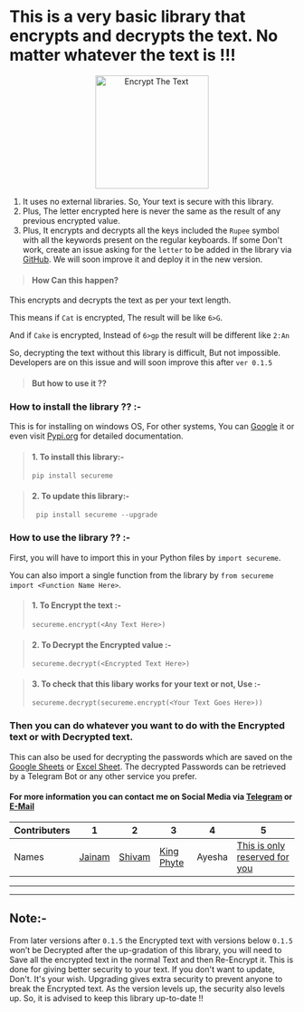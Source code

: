 # This is a very basic library that encrypts and decrypts the text. No matter whatever the text is !!!


<p align="center">
  <img width="200" src="https://webdesigngalore.com/wp-content/uploads/2013/11/lock-icon-ssl-certificates-geo-trust-comodo-thawte-symantec.gif" alt="Encrypt The Text">
</p>

1. It uses no external libraries. So, Your text is secure with this library.
1. Plus, The letter encrypted here is never the same as the result of any previous encrypted value.
1. Plus, It encrypts and decrypts all the keys included the `Rupee` symbol with all the keywords present on the regular keyboards. If some Don't work, create an issue asking for the `letter` to be added in the library via [GitHub](https://github.com/jainamoswal/secureme/issues/new). We will soon improve it and deploy it in the new version.

 >#### How Can this happen?
      
This encrypts and decrypts the text as per your text length.

This means if `Cat` is encrypted, The result will be like `6>G`.

And if `Cake` is encrypted, Instead of `6>gp` the result will be different like `2:An`

So, decrypting the text without this library is difficult, But not impossible. Developers are on this issue and will soon improve this after `ver 0.1.5`

>#### But how to use it ??

### How to install the library ?? :-
This is for installing on windows OS,
For other systems, You can [Google](https://www.google.com/search?sxsrf=ALeKk02qopUdAGhnqeM5giRDxjmNYMKefg%3A1608048571827&source=hp&ei=u9_YX57RL8LE4-EP_eiGmAY&q=Install+Python+packages+on+Ubuntu&oq=Install+Python+packages+on+Ubuntu&gs_lcp=CgZwc3ktYWIQAzIHCCMQyQMQJzIGCAAQFhAeMgYIABAWEB4yBggAEBYQHjIGCAAQFhAeMgYIABAWEB4yBggAEBYQHjIGCAAQFhAeMgYIABAWEB4yBggAEBYQHlDdBljdBmDLC2gAcAB4AIABeIgBeJIBAzAuMZgBAKABAqABAaoBB2d3cy13aXo&sclient=psy-ab&ved=0ahUKEwjempzfr9DtAhVC4jgGHX20AWMQ4dUDCAc&uact=5) it or even visit [Pypi.org](https://packaging.python.org/tutorials/installing-packages/) for detailed documentation.

>#### 1. To install this library:-
>`pip install secureme`

>#### 2. To update this library:-
>` pip install secureme --upgrade`

### How to use the library ?? :- 

First, you will have to import this in your Python files by `import secureme`. 

You can also import a single function from the library by `from secureme import <Function Name Here>`. 

>#### 1. To Encrypt the text :-
>`secureme.encrypt(<Any Text Here>)`

>#### 2. To Decrypt the Encrypted value :-
>`secureme.decrypt(<Encrypted Text Here>)`

>#### 3. To check that this libary works for your text or not, Use :-
>`secureme.decrypt(secureme.encrypt(<Your Text Goes Here>))`



### Then you can do whatever you want to do with the Encrypted text or with Decrypted text.
This can also be used for decrypting the passwords which are saved on the [Google Sheets](https://docs.google.com/spreadsheets/) or [Excel Sheet](https://www.microsoft.com/en-in/microsoft-365/excel). The decrypted Passwords can be retrieved by a Telegram Bot or any other service you prefer.

#### For more information you can contact me on Social Media via [Telegram](https://t.me/jainamoswal) or [E-Mail](mailto:jainamoswal4@gmail.com)
Contributers |   1   | 2 | 3 | 4 | 5
--- | --- | --- | --- |--- |---
Names | [Jainam](https://www.github.com/jainamoswal) | [Shivam](https://www.github.com/shivamsn97) | [King Phyte](https://www.github.com/king-phyte) | Ayesha | [This is only reserved for you](https://github.com/jainamoswal/secureme)

---------------------------------------------------

---------------------------------------------------
## Note:- 
From later versions after `0.1.5` the Encrypted text with versions below `0.1.5` won’t be Decrypted after the up-gradation of this library, you will need to Save all the encrypted text in the normal Text and then Re-Encrypt it. This is done for giving better security to your text. If you don't want to update, Don't. It's your wish. Upgrading gives extra security to prevent anyone to break the Encrypted text. As the version levels up, the security also levels up. So, it is advised to keep this library up-to-date !!
